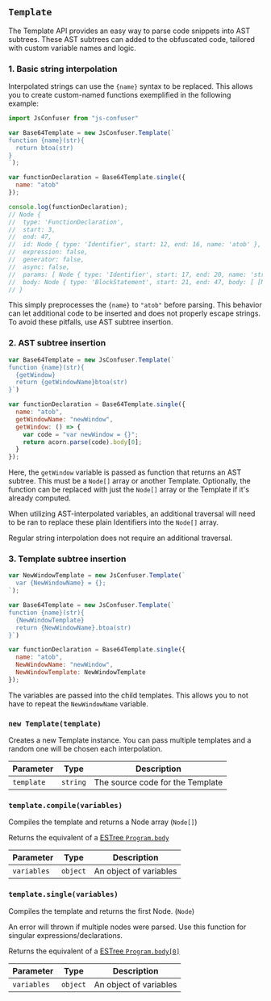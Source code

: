 ## `Template`

The Template API provides an easy way to parse code snippets into AST subtrees.
These AST subtrees can added to the obfuscated code, tailored with custom variable names and logic.


### 1. Basic string interpolation

Interpolated strings can use the `{name}` syntax to be replaced. This allows you to create custom-named functions exemplified in the following example:

```js
import JsConfuser from "js-confuser"

var Base64Template = new JsConfuser.Template(`
function {name}(str){
  return btoa(str)
}
`);

var functionDeclaration = Base64Template.single({ 
  name: "atob" 
});

console.log(functionDeclaration);
// Node {
//  type: 'FunctionDeclaration',
//  start: 3,
//  end: 47,
//  id: Node { type: 'Identifier', start: 12, end: 16, name: 'atob' },
//  expression: false,
//  generator: false,
//  async: false,
//  params: [ Node { type: 'Identifier', start: 17, end: 20, name: 'str' } ],
//  body: Node { type: 'BlockStatement', start: 21, end: 47, body: [ [Node] ] }
// }
```

This simply preprocesses the `{name}` to `"atob"` before parsing. This behavior can let additional code to be inserted and does not properly escape strings. To avoid these pitfalls, use AST subtree insertion.

### 2. AST subtree insertion

```js
var Base64Template = new JsConfuser.Template(`
function {name}(str){
  {getWindow}
  return {getWindowName}btoa(str)
}`)

var functionDeclaration = Base64Template.single({
  name: "atob",
  getWindowName: "newWindow",
  getWindow: () => {
    var code = "var newWindow = {}";
    return acorn.parse(code).body[0];
  }
});
```

Here, the `getWindow` variable is passed as function that returns an AST subtree. This must be a `Node[]` array or another Template.
Optionally, the function can be replaced with just the `Node[]` array or the Template if it's already computed.

When utilizing AST-interpolated variables, an additional traversal will need to be ran to replace these plain Identifiers into the `Node[]` array.

Regular string interpolation does not require an additional traversal.

### 3. Template subtree insertion

```js
var NewWindowTemplate = new JsConfuser.Template(`
  var {NewWindowName} = {};
`);

var Base64Template = new JsConfuser.Template(`
function {name}(str){
  {NewWindowTemplate}
  return {NewWindowName}.btoa(str)
}`)

var functionDeclaration = Base64Template.single({
  name: "atob",
  NewWindowName: "newWindow",
  NewWindowTemplate: NewWindowTemplate
});
```

The variables are passed into the child templates. This allows you to not have to repeat the `NewWindowName` variable.

### `new Template(template)`

Creates a new Template instance. You can pass multiple templates and a random one will be chosen each interpolation.

| Parameter | Type | Description |
| --- | --- | --- |
| `template` | `string` | The source code for the Template |

### `template.compile(variables)`

Compiles the template and returns a Node array (`Node[]`)

Returns the equivalent of a [ESTree `Program.body`](https://github.com/estree/estree/blob/master/es5.md#programs)

| Parameter | Type | Description |
| --- | --- | --- |
| `variables` | `object` | An object of variables |

### `template.single(variables)`

Compiles the template and returns the first Node. (`Node`)

An error will thrown if multiple nodes were parsed. Use this function for singular expressions/declarations.


Returns the equivalent of a [ESTree `Program.body[0]`](https://github.com/estree/estree/blob/master/es5.md#programs)

| Parameter | Type | Description |
| --- | --- | --- |
| `variables` | `object` | An object of variables |